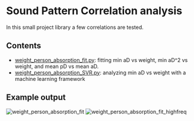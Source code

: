 # Sound Pattern Correlation analysis
In this small project library a few correlations are tested.
## Contents
- <a href="https://github.com/csanadm/soundpatterncorr/blob/main/weight_person_absorption_fit.py">weight_person_absorption_fit.py</a>: fitting min aD vs weight, min aD^2 vs weight, and mean pD vs mean aD.
- <a href="https://github.com/csanadm/soundpatterncorr/blob/main/weight_person_absorption_SVR.py">weight_person_absorption_SVR.py</a>: analyzing min aD vs weight with a machine learning framework
## Example output
![weight_person_absorption_fit](https://github.com/csanadm/soundpatterncorr/assets/38218165/666ba667-7705-46c5-a17c-eb0e606a7238)
![weight_person_absorption_fit_highfreq](https://github.com/csanadm/soundpatterncorr/assets/38218165/98ead7c6-becd-407f-add7-735253e20e7b)
